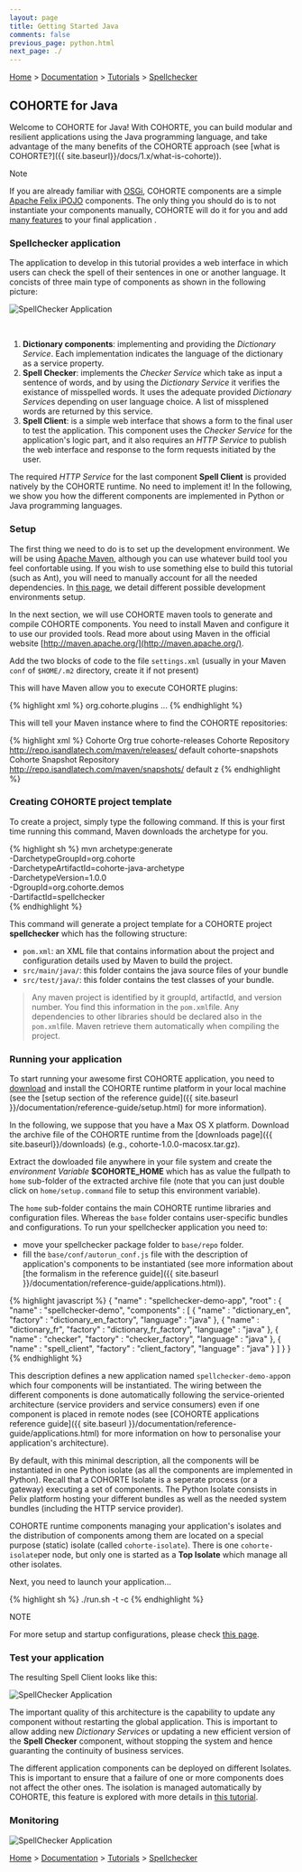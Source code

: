 ```yaml
---
layout: page
title: Getting Started Java
comments: false
previous_page: python.html
next_page: ./
---
```


[Home](../../../../) > [Documentation](../../) > [Tutorials](../) > [Spellchecker](./)

## COHORTE for Java

Welcome to COHORTE for Java! With COHORTE, you can build modular and resilient applications using the Java programming language, and take advantage of the many benefits of the COHORTE approach (see [what is COHORTE?]({{ site.baseurl}}/docs/1.x/what-is-cohorte)).

<div class="note">
<span class="note-title">Note</span>
<p class="note-content">
    If you are already familiar with <a href="http://www.osgi.org">OSGi</a>, COHORTE components are a simple <a href="http://felix.apache.org/documentation/subprojects/apache-felix-ipojo.html">Apache Felix iPOJO</a> components. The only thing you should do is to not instantiate your components manually, COHORTE will do it for you and add <a href="{{ site.baseurl }}/docs/1.x/what-is-cohorte">many features</a> to your final application .
</p>
</div>

### Spellchecker application

The application to develop in this tutorial provides a web interface in which users can check the spell of their sentences in one or another language. It concists of three main type of components as shown in the following picture:

![SpellChecker Application](spellchecker-app-img2.png)

<br/>

1. **Dictionary components**: implementing and providing the *Dictionary Service*. Each implementation indicates the language of the dictionary as a service property.
2. **Spell Checker**: implements the *Checker Service* which take as input a sentence of words, and by using the *Dictionary Service* it verifies the existance of misspelled words. It uses the adequate provided *Dictionary Service*s depending on user language choice. A list of missplened words are returned by this service.
3. **Spell Client**: is a simple web interface that shows a form to the final user to test the application. This component uses the *Checker Service* for the application's logic part, and it also requires an *HTTP Service* to publish the web interface and response to the form requests initiated by the user.

The required *HTTP Service* for the last component **Spell Client** is provided natively by the COHORTE runtime. No need to implement it! In the following, we show you how the different components are implemented in Python or Java programming languages.

### Setup

The first thing we need to do is to set up the development environment. We will be using [Apache Maven](http://maven.apache.org), although you can use whatever build tool you feel confortable using. If you wish to use something else to build this tutorial (such as Ant), you will need to manually account for all the needed dependencies. In <a href="{{ site.baseurl }}/docs/1.x/ide">this page</a>, we detail different possible development environments setup.

In the next section, we will use COHORTE maven tools to generate and compile COHORTE components. You need to install Maven and configure it to use our provided tools. Read more about using Maven in the official website [http://maven.apache.org/](http://maven.apache.org/).

Add the two blocks of code to the file `settings.xml` (usually in your Maven `conf` of `$HOME/.m2` directory, create it if not present)

This will have Maven allow you to execute COHORTE plugins:

{% highlight xml %}
<settings>
	<pluginGroups>
		<pluginGroup>org.cohorte.plugins</pluginGroup>
	</pluginGroups>
	...
</settings>
{% endhighlight %}

This will tell your Maven instance where to find the COHORTE repositories:

{% highlight xml %}
<profile>
    <id>Cohorte Org</id>
    <activation>
        <activeByDefault>true</activeByDefault>
    </activation>
    <repositories>
        <repository>
            <id>cohorte-releases</id>
            <name>Cohorte Repository</name>
            <url>http://repo.isandlatech.com/maven/releases/</url>
            <layout>default</layout>
        </repository>
        <repository>
            <id>cohorte-snapshots</id>
            <name>Cohorte Snapshot Repository</name>
            <url>http://repo.isandlatech.com/maven/snapshots/</url>
            <layout>default</layout>
        </repository>
    </repositories>
</profile>z
{% endhighlight %}

### Creating COHORTE project template

To create a project, simply type the following command. If this is your first time running this command, Maven downloads the archetype for you.

{% highlight sh %}
mvn archetype:generate \
-DarchetypeGroupId=org.cohorte \
-DarchetypeArtifactId=cohorte-java-archetype \
-DarchetypeVersion=1.0.0 \
-DgroupId=org.cohorte.demos \
-DartifactId=spellchecker \
{% endhighlight %}

This command will generate a project template for a COHORTE project **spellchecker** which has the following structure:

 * `pom.xml`: an XML file that contains information about the project and configuration details used by Maven to build the project. 
 * `src/main/java/`: this folder contains the java source files of your bundle
 * `src/test/java/`: this folder contains the test classes of your bundle.
    
> Any maven project is identified by it groupId, artifactId, and version number. You find this information in the `pom.xml`file. Any dependencies to other libraries should be declared also in the `pom.xml`file. Maven retrieve them automatically when compiling the project.

### Running your application

To start running your awesome first COHORTE application, you need to [download](../../downloads) and install the COHORTE runtime platform in your local machine (see the [setup section of the reference guide]({{ site.baseurl }}/documentation/reference-guide/setup.html) for more information). 

In the following, we suppose that you have a Max OS X platform. Download the archive file of the COHORTE runtime from the [downloads page]({{ site.baseurl}}/downloads) (e.g., cohorte-1.0.0-macosx.tar.gz).

Extract the dowloaded file anywhere in your file system and create the *environment Variable* **$COHORTE_HOME** which has as value the fullpath to `home` sub-folder of the extracted archive file (note that you can just double click on `home/setup.command` file to setup this environment variable).

The `home` sub-folder contains the main COHORTE runtime libraries and configuration files. Whereas the `base` folder contains user-specific bundles and configurations. To run your spellchecker application you need to:

 * move your spellchecker package folder to `base/repo` folder.
 * fill the `base/conf/autorun_conf.js` file with the description of application's components to be instantiated (see more information about [the formalism in the reference guide]({{ site.baseurl }}/documentation/reference-guide/applications.html)).

{% highlight javascript %}
{
    "name" : "spellchecker-demo-app",
    "root" : {
        "name" : "spellchecker-demo",
        "components" : [ {
            "name" : "dictionary_en",
            "factory" : "dictionary_en_factory",
            "language" : "java"
        }, {
            "name" : "dictionary_fr",
            "factory" : "dictionary_fr_factory",
            "language" : "java"
        }, {
            "name" : "checker",
            "factory" : "checker_factory",
            "language" : "java"
        }, {
            "name" : "spell_client",
            "factory" : "client_factory",
            "language" : "java"
        } ]
    }
}
{% endhighlight %}

This description defines a new application named `spellchecker-demo-app`on which four components will be instantiated. The wiring between the different components is done automatically following the service-oriented architecture (service providers and service consumers) even if one component is placed in remote nodes (see [COHORTE applications reference guide]({{ site.baseurl }}/documentation/reference-guide/applications.html) for more information on how to personalise your application's architecture). 

By default, with this minimal description, all the components will be instantiated in one Python isolate (as all the components are implemented in Python). Recall that a COHORTE Isolate is a seperate process (or a gateway) executing a set of components. The Python Isolate consists in Pelix platform hosting your different bundles as well as the needed system bundles (including the HTTP service provider). 

COHORTE runtime components managing your application's isolates and the distribution of components among them are located on a special purpose (static) isolate (called `cohorte-isolate`). There is one `cohorte-isolate`per node, but only one is started as a **Top Isolate** which manage all other isolates.  

Next, you need to launch your application... 

{% highlight sh %}
./run.sh -t -c
{% endhighlight %}

<div class="note">
<span class="note-title">NOTE</span>
<p class="note-content">
For more setup and startup configurations, please check <a href="{{ site.baseurl }}/docs/1.x/startup">this page</a>.
</p>
</div>

### Test your application

The resulting Spell Client looks like this:

![SpellChecker Application](spellchecker-app-img3.png)

The important quality of this architecture is the capability to update any component without restarting the global application. This is important to allow adding new *Dictionary Service*s or updating a new efficient version of the **Spell Checker** component, without stopping the system and hence guaranting the continuity of business services.

The different application components can be deployed on different Isolates. This is important to ensure that a failure of one or more components does not affect the other ones. The isolation is managed automatically by COHORTE, this feature is explored with more details in [this tutorial](../temper/).

### Monitoring

![SpellChecker Application](spellchecker-app-img4.png)


[Home](../../../../) > [Documentation](../../) > [Tutorials](../) > [Spellchecker](./)
